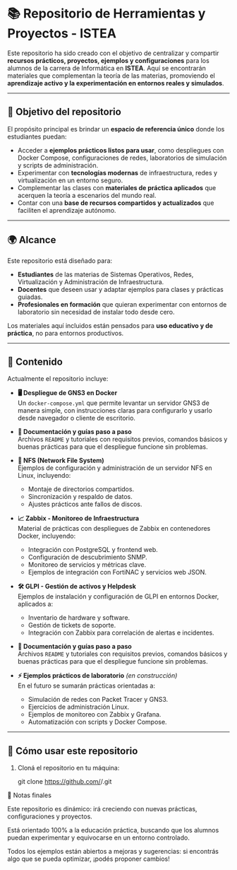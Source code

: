 # 📚 Repositorio de Herramientas y Proyectos - ISTEA

Este repositorio ha sido creado con el objetivo de centralizar y compartir **recursos prácticos, proyectos, ejemplos y configuraciones** para los alumnos de la carrera de Informática en **ISTEA**. Aquí se encontrarán materiales que complementan la teoría de las materias, promoviendo el **aprendizaje activo y la experimentación en entornos reales y simulados**.

---

## 🎯 Objetivo del repositorio

El propósito principal es brindar un **espacio de referencia único** donde los estudiantes puedan:

- Acceder a **ejemplos prácticos listos para usar**, como despliegues con Docker Compose, configuraciones de redes, laboratorios de simulación y scripts de administración.
- Experimentar con **tecnologías modernas** de infraestructura, redes y virtualización en un entorno seguro.
- Complementar las clases con **materiales de práctica aplicados** que acerquen la teoría a escenarios del mundo real.
- Contar con una **base de recursos compartidos y actualizados** que faciliten el aprendizaje autónomo.

---

## 🌍 Alcance

Este repositorio está diseñado para:

- **Estudiantes** de las materias de Sistemas Operativos, Redes, Virtualización y Administración de Infraestructura.
- **Docentes** que deseen usar y adaptar ejemplos para clases y prácticas guiadas.
- **Profesionales en formación** que quieran experimentar con entornos de laboratorio sin necesidad de instalar todo desde cero.

Los materiales aquí incluidos están pensados para **uso educativo y de práctica**, no para entornos productivos.

---

## 📂 Contenido

Actualmente el repositorio incluye:

- **🖥️ Despliegue de GNS3 en Docker**  
  Un `docker-compose.yml` que permite levantar un servidor GNS3 de manera simple, con instrucciones claras para configurarlo y usarlo desde navegador o cliente de escritorio.

- **📑 Documentación y guías paso a paso**  
  Archivos `README` y tutoriales con requisitos previos, comandos básicos y buenas prácticas para que el despliegue funcione sin problemas.

- **💾 NFS (Network File System)**  
  Ejemplos de configuración y administración de un servidor NFS en Linux, incluyendo:
  - Montaje de directorios compartidos.  
  - Sincronización y respaldo de datos.  
  - Ajustes prácticos ante fallos de discos.  

- **📈 Zabbix - Monitoreo de Infraestructura**  
  Material de prácticas con despliegues de Zabbix en contenedores Docker, incluyendo:
  - Integración con PostgreSQL y frontend web.  
  - Configuración de descubrimiento SNMP.  
  - Monitoreo de servicios y métricas clave.  
  - Ejemplos de integración con FortiNAC y servicios web JSON.  

- **🛠️ GLPI - Gestión de activos y Helpdesk**  
  Ejemplos de instalación y configuración de GLPI en entornos Docker, aplicados a:
  - Inventario de hardware y software.  
  - Gestión de tickets de soporte.  
  - Integración con Zabbix para correlación de alertas e incidentes. 

- **📑 Documentación y guías paso a paso**  
  Archivos `README` y tutoriales con requisitos previos, comandos básicos y buenas prácticas para que el despliegue funcione sin problemas.

- **⚡ Ejemplos prácticos de laboratorio** *(en construcción)*  
  En el futuro se sumarán prácticas orientadas a:
  - Simulación de redes con Packet Tracer y GNS3.  
  - Ejercicios de administración Linux.  
  - Ejemplos de monitoreo con Zabbix y Grafana.  
  - Automatización con scripts y Docker Compose.  

---

## 🚀 Cómo usar este repositorio

1. Cloná el repositorio en tu máquina:

   git clone https://github.com/<usuario>/<repo>.git


📌 Notas finales

Este repositorio es dinámico: irá creciendo con nuevas prácticas, configuraciones y proyectos.

Está orientado 100% a la educación práctica, buscando que los alumnos puedan experimentar y equivocarse en un entorno controlado.

Todos los ejemplos están abiertos a mejoras y sugerencias: si encontrás algo que se pueda optimizar, ¡podés proponer cambios!



